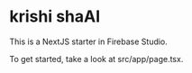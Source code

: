 # krishi shaAI

This is a NextJS starter in Firebase Studio.

To get started, take a look at src/app/page.tsx.
